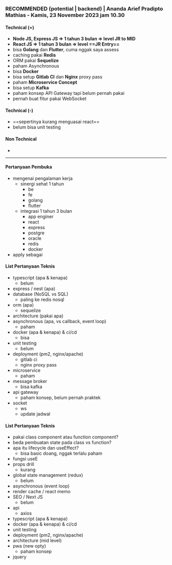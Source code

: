 ### **RECOMMENDED (potential | backend)** | Ananda Arief Pradipto Mathias - Kamis, 23 November 2023 jam 10.30

#### Technical (+) 

- **Node JS, Express JS => 1 tahun 3 bulan => level JR to MID**  
- **React JS => 1 tahun 3 bulan => level ==JR Entry==**
- bisa **Golang** dan **Flutter**, cuma nggak saya assess
- caching pakai **Redis**
- ORM pakai **Sequelize**
- paham Asynchronous
- bisa **Docker**
- bisa setup **Gitlab CI** dan **Nginx** proxy pass
- paham **Microservice Concept**
- bisa setup **Kafka**
- paham konsep API Gateway tapi belum pernah pakai
- pernah buat fitur pakai WebSocket

#### Technical (-)  

- ==sepertinya kurang menguasai react==
- belum bisa unit testing

#### Non Technical  

- 

---

#### Pertanyaan Pembuka

- mengenai pengalaman kerja  
	- sinergi sehat 1 tahun
		- be
		- fe
		- golang
		- flutter
	- integrasi 1 tahun 3 bulan
		- app enginer
		- react
		- express
		- postgre
		- oracle
		- redis
		- docker
- apply sebagai


#### List Pertanyaan Teknis

- typescript (apa & kenapa)
	- belum
- express / nest (apa)
- database (NoSQL vs SQL)
	- paling ke redis nosql
- orm (apa)
	- sequelize
- architecture (pakai apa)
- asynchronous (apa, vs callback, event loop)
	- paham
- docker (apa & kenapa) & ci/cd
	- bisa
- unit testing
	- belum
- deployment (pm2, nginx/apache)
	- gitlab ci
	- nginx proxy pass
- microservice
	- paham
- message broker
	- bisa kafka
- api gateway
	- paham konsep, belum pernah praktek
- socket
	- ws
	- update jadwal


#### List Pertanyaan Teknis

- pakai class component atau function component?
- beda pembuatan state pada class vs function?  
- apa itu lifecycle dan useEffect?
	- bisa basic doang, nggak terlalu paham
- fungsi useE 
- props drill  
	- kurang
- global state management (redux)  
	- belum
- asynchronous (event loop)  
- render cache / react memo  
- SEO / Next JS  
	- belum
- api
	- axios
- typescript (apa & kenapa)  
- docker (apa & kenapa) & ci/cd  
- unit testing  
- deployment (pm2, nginx/apache)  
- architecture (mid level)  
- pwa (new opty)
	- paham konsep
- jquery